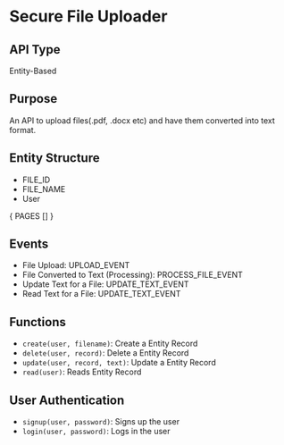 
# Secure File Uploader

## API Type

Entity-Based

## Purpose

An API to upload files(.pdf, .docx etc) and have them converted into text format.

## Entity Structure

- FILE_ID
- FILE_NAME
- User

{
  PAGES []
}

## Events

 -  File Upload: UPLOAD_EVENT
 -  File Converted to Text (Processing): PROCESS_FILE_EVENT
 -  Update Text for a File: UPDATE_TEXT_EVENT
 -  Read Text for a File: UPDATE_TEXT_EVENT


## Functions

- ```create(user, filename)```: Create a Entity Record
- ```delete(user, record)```: Delete a Entity Record
- ```update(user, record, text)```: Update a Entity Record
- ```read(user)```: Reads Entity Record

## User Authentication
- ```signup(user, password)```: Signs up the user
- ```login(user, password)```: Logs in the user
